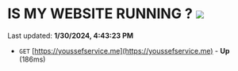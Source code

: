 # IS MY WEBSITE RUNNING ? [![](https://img.shields.io/static/v1?label=Sponsor&message=%E2%9D%A4&logo=GitHub&color=%23fe8e86)](https://github.com/sponsors/<username>)

Last updated: **1/30/2024, 4:43:23 PM**

- `GET` [https://youssefservice.me](https://youssefservice.me) - **Up** (186ms)
